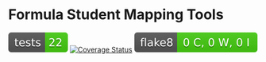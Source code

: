 # Formula Student Mapping Tools

[![Tests status](./reports/badges/tests.svg)](http://htmlpreview.github.io/?https://github.com/erlete/fs-mapping-tools/blob/dev/reports/data/tests/index.html) [![Coverage Status](https://coveralls.io/repos/github/erlete/fs-mapping-tools/badge.svg)](https://coveralls.io/github/erlete/fs-mapping-tools) [![Linter status](./reports/badges/linter.svg)](http://htmlpreview.github.io/?https://github.com/erlete/fs-mapping-tools/blob/dev/reports/data/linter/index.html)
